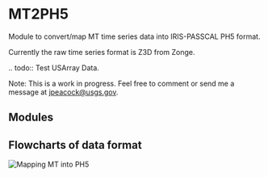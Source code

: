 # MT2PH5

Module to convert/map MT time series data into IRIS-PASSCAL PH5 format.

Currently the raw time series format is Z3D from Zonge.

.. todo:: Test USArray Data.  

Note: This is a work in progress.  Feel free to comment or send me a message at jpeacock@usgs.gov.

## Modules

## Flowcharts of data format
![Mapping MT into PH5](ph5_flowchart_mt.jpg)
